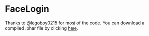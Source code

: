 # FaceLogin
Thanks to [@legoboy0215](http://github.com/legoboy0215) for most of the code. You can download a compiled .phar file by clicking [here](https://github.com/Muqsit/FaceLogin/releases/download/v1.0/FaceLogin_v1.0.0.phar).
